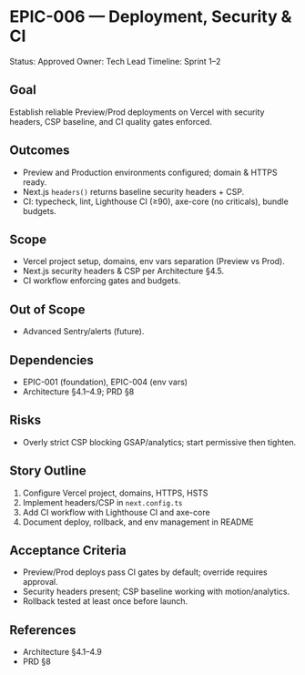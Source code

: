 # EPIC-006 — Deployment, Security & CI

Status: Approved
Owner: Tech Lead
Timeline: Sprint 1–2

## Goal

Establish reliable Preview/Prod deployments on Vercel with security headers, CSP baseline, and CI quality gates enforced.

## Outcomes

- Preview and Production environments configured; domain & HTTPS ready.
- Next.js `headers()` returns baseline security headers + CSP.
- CI: typecheck, lint, Lighthouse CI (≥90), axe-core (no criticals), bundle budgets.

## Scope

- Vercel project setup, domains, env vars separation (Preview vs Prod).
- Next.js security headers & CSP per Architecture §4.5.
- CI workflow enforcing gates and budgets.

## Out of Scope

- Advanced Sentry/alerts (future).

## Dependencies

- EPIC-001 (foundation), EPIC-004 (env vars)
- Architecture §4.1–4.9; PRD §8

## Risks

- Overly strict CSP blocking GSAP/analytics; start permissive then tighten.

## Story Outline

1. Configure Vercel project, domains, HTTPS, HSTS
2. Implement headers/CSP in `next.config.ts`
3. Add CI workflow with Lighthouse CI and axe-core
4. Document deploy, rollback, and env management in README

## Acceptance Criteria

- Preview/Prod deploys pass CI gates by default; override requires approval.
- Security headers present; CSP baseline working with motion/analytics.
- Rollback tested at least once before launch.

## References

- Architecture §4.1–4.9
- PRD §8
